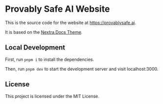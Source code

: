 # Provably Safe AI Website

This is the source code for the website at https://provablysafe.ai.

It is based on the
[Nextra Docs Theme](https://nextra.site/docs/docs-theme/start).

## Local Development

First, run `pnpm i` to install the dependencies.

Then, run `pnpm dev` to start the development server and visit localhost:3000.

## License

This project is licensed under the MIT License.
